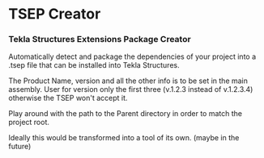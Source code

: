 # TSEP Creator

### Tekla Structures Extensions Package Creator

Automatically detect and package the dependencies of your project into a .tsep file that can be installed into Tekla Structures.

The Product Name, version and all the other info is to be set in the main assembly.
User for version only the first three (v.1.2.3 instead of v.1.2.3.4) otherwise the TSEP won't accept it.

Play around with the path to the Parent directory in order to match the project root.

Ideally this would be transformed into a tool of its own. (maybe in the future)
